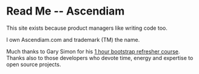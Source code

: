 # Read Me -- Ascendiam
This site exists because product managers like writing code too.
<p>I own Ascendiam.com and trademark (TM) the name.</p>
<p>Much thanks to Gary Simon for his <a href="https://coursetro.com/posts/code/130/Learn-Bootstrap-4-Final-in-2018-with-our-Free-Crash-Course">1 hour bootstrap refresher course</a>. Thanks also to those developers who devote time, energy and expertise to open source projects.</p>
